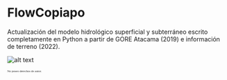 # FlowCopiapo
 
Actualización del modelo hidrológico superficial y subterráneo escrito completamente en Python a partir de GORE Atacama (2019) e información de terreno (2022). 

![alt text](https://github.com/ccalvocm/FlowCopiapo/blob/pruebas/imgs/Niveles2022.png?raw=true)

<span style="font-family:Papyrus; font-size:.5em;">No poseo derechos de autor. </span>
